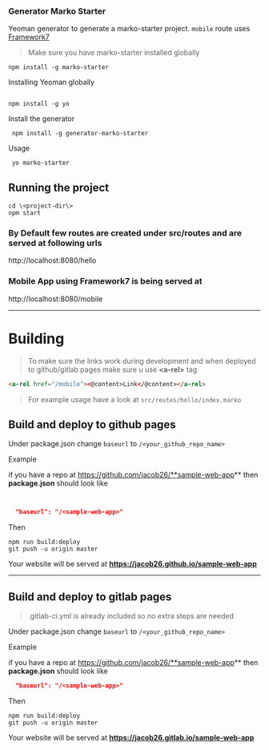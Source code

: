### Generator Marko Starter


Yeoman generator to generate a marko-starter project. `mobile` route uses [Framework7](http://framework7.io/)

> Make sure you have marko-starter installed globally 

```shell
npm install -g marko-starter
``` 

Installing Yeoman globally
```shell

npm install -g yo
```

Install the generator

```shell
 npm install -g generator-marko-starter
```

Usage

```shell
 yo marko-starter
```

## Running the project

```shell
cd \<project-dir\>
npm start
```

### By Default few routes are created under src/routes and are served at following urls

 http://localhost:8080/hello

### Mobile App using Framework7 is being served at 

http://localhost:8080/mobile


----
# Building

> To make sure the links work during development and when deployed to github/gitlab pages
> make sure u use **\<a-rel\>** tag 

```html
<a-rel href="/mobile"><@content>Link</@content></a-rel>

```

> For example usage have a look at `src/routes/hello/index.marko`
## Build and deploy to github pages

Under package.json change `baseurl` to `/<your_github_repo_name>`

Example

if you have a repo at https://github.com/jacob26/**sample-web-app** then **package.json** should look like

```json


  "baseurl": "/<sample-web-app>"
```

Then 

```shell
npm run build:deploy
git push -u origin master
```


Your website will be served at **https://jacob26.github.io/sample-web-app**


------


## Build and deploy to gitlab pages

> .gitlab-ci.yml is already included so no extra steps are needed

Under package.json change `baseurl` to `/<your_github_repo_name>`

Example

if you have a repo at https://github.com/jacob26/**sample-web-app** then **package.json** should look like

```json
  "baseurl": "/<sample-web-app>"
```

Then 

```shell
npm run build:deploy
git push -u origin master
```


Your website will be served at **https://jacob26.gitlab.io/sample-web-app**
